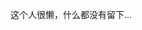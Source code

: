 <!-- ---
title: 开始-为什么会写博客❓
---
---

**Tyro** 译为初学者，作者为零零后人，去年八月入行前端，目前在郑州工作。算是一个初级前端工程师，为什么选前端？如果我说是因为有一点兴趣，估计没有多少人会信吧，当然这个占少部分，主要还是为了能好找到工作养活自己（信以为真）

---

好了回到正题，写博客也是因为有一点兴趣，好奇，还有拥有自己的博客多是一件美事啊...当然我是为了学技术哈哈哈，看到网上那么多人说搭建一个博客非常简单，博客框架如此之多，分分钟就能搭建一个属于自己的博客等等 当然过程中也遇到了很多坑，不过这都是小问题，毕竟不见bug，无以成长。

---

如果我的博客能帮助你解决bug，那也不失为一种荣幸

--- 

最后，共勉 -->

这个人很懒，什么都没有留下...
